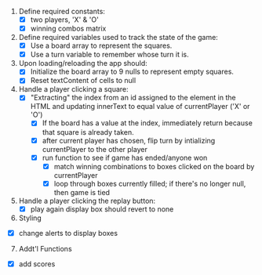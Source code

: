 1. Define required constants:
   - [x] two players, 'X' & 'O'
   - [x] winning combos matrix 

2. Define required variables used to track the state of the game:
   - [x] Use a board array to represent the squares. 
   - [x] Use a turn variable to remember whose turn it is.

3. Upon loading/reloading the app should:
      - [x] Initialize the board array to 9 nulls to represent empty squares. 
      - [x] Reset textContent of cells to null
4. Handle a player clicking a square:
   - [x] "Extracting" the index from an id assigned to the element in the HTML and updating innerText to equal value of currentPlayer ('X' or 'O')
      -  [x] If the board has a value at the index, immediately return because that square is already taken.
      - [x] after current player has chosen, flip turn by intializing currentPlayer to the other player
      - [x] run function to see if game has ended/anyone won
         - [x] match winning combinations to boxes clicked on the board by currentPlayer
         - [x] loop through boxes currently filled; if there's no longer null, then game is tied

5. Handle a player clicking the replay button:
   - [x] play again display box should revert to none
6. Styling
- [x] change alerts to display boxes
7. Addt'l Functions
- [x] add scores